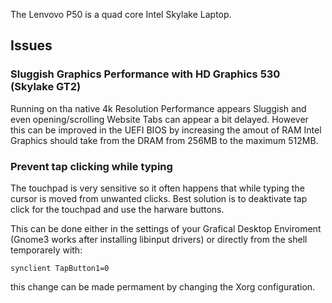 The Lenvovo P50 is a quad core Intel Skylake Laptop.

## Issues

### Sluggish Graphics Performance with HD Graphics 530 (Skylake GT2)

Running on tha native 4k Resolution Performance appears Sluggish and even opening/scrolling Website Tabs can appear a bit delayed. However this can be improved in the UEFI BIOS by increasing the amout of RAM Intel Graphics should take from the DRAM from 256MB to the maximum 512MB.

### Prevent tap clicking while typing

The touchpad is very sensitive so it often happens that while typing the cursor is moved from unwanted clicks. Best solution is to deaktivate tap click for the touchpad and use the harware buttons.

This can be done either in the settings of your Grafical Desktop Enviroment (Gnome3 works after installing libinput drivers) or directly from the shell temporarely with:

```
synclient TapButton1=0

```

this change can be made permament by changing the Xorg configuration.